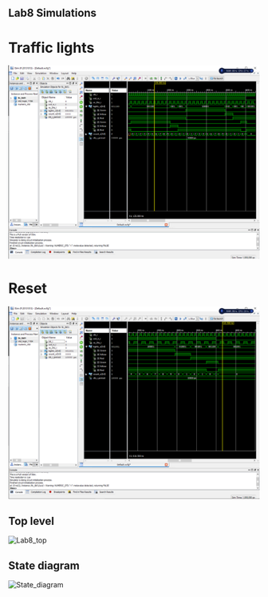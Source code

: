 ## Lab8 Simulations 

# Traffic lights
![Trafic_lights](../Screens/Lab8_traffic_lights.png)

# Reset
![Lab8_reset](../Screens/Lab8_reset.png)

## Top level
![Lab8_top](../Screens/Lab8_top.png)

## State diagram
![State_diagram](../Screens/Lab8_FSM.png)
